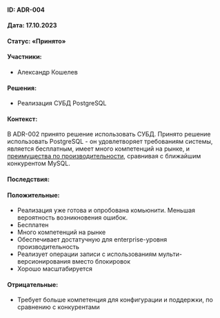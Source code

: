 #### ID: ADR-004

#### Дата: 17.10.2023

#### Статус: «Принято»

#### Участники:
* Александр Кошелев

#### Решения:
* Реализация СУБД PostgreSQL

#### Контекст:
В ADR-002 принято решение использовать СУБД. Принято решение использовать PostgreSQL - он удовлетворяет требованиям системы, является бесплатным, имеет много компетенций на рынке, и [преимущества по производительности](https://aws.amazon.com/compare/the-difference-between-mysql-vs-postgresql/), сравнивая с ближайшим конкурентом MySQL.

#### Последствия:

#### Положительные:
* Реализация уже готова и опробована комьюнити. Меньшая вероятность возникновения ошибок.
* Бесплатен
* Много компетенций на рынке
* Обеспечивает достатучную для enterprise-уровня производительность
* Реализует операции записи с использованиям мульти-версионирования вместо блокировок
* Хорошо масштабируется

#### Отрицательные:
* Требует больше компетенция для конфигурации и поддержки, по сравнению с конкурентами
